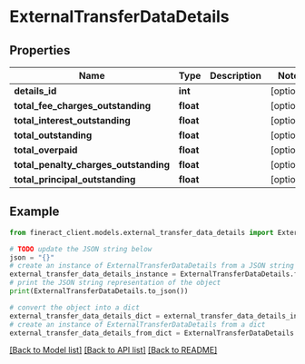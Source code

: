 # ExternalTransferDataDetails


## Properties

Name | Type | Description | Notes
------------ | ------------- | ------------- | -------------
**details_id** | **int** |  | [optional] 
**total_fee_charges_outstanding** | **float** |  | [optional] 
**total_interest_outstanding** | **float** |  | [optional] 
**total_outstanding** | **float** |  | [optional] 
**total_overpaid** | **float** |  | [optional] 
**total_penalty_charges_outstanding** | **float** |  | [optional] 
**total_principal_outstanding** | **float** |  | [optional] 

## Example

```python
from fineract_client.models.external_transfer_data_details import ExternalTransferDataDetails

# TODO update the JSON string below
json = "{}"
# create an instance of ExternalTransferDataDetails from a JSON string
external_transfer_data_details_instance = ExternalTransferDataDetails.from_json(json)
# print the JSON string representation of the object
print(ExternalTransferDataDetails.to_json())

# convert the object into a dict
external_transfer_data_details_dict = external_transfer_data_details_instance.to_dict()
# create an instance of ExternalTransferDataDetails from a dict
external_transfer_data_details_from_dict = ExternalTransferDataDetails.from_dict(external_transfer_data_details_dict)
```
[[Back to Model list]](../README.md#documentation-for-models) [[Back to API list]](../README.md#documentation-for-api-endpoints) [[Back to README]](../README.md)


